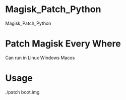 # Magisk_Patch_Python
Magisk_Patch_Python
# Patch Magisk Every Where
Can run in Linux Windows Macos
# Usage
./patch boot.img

